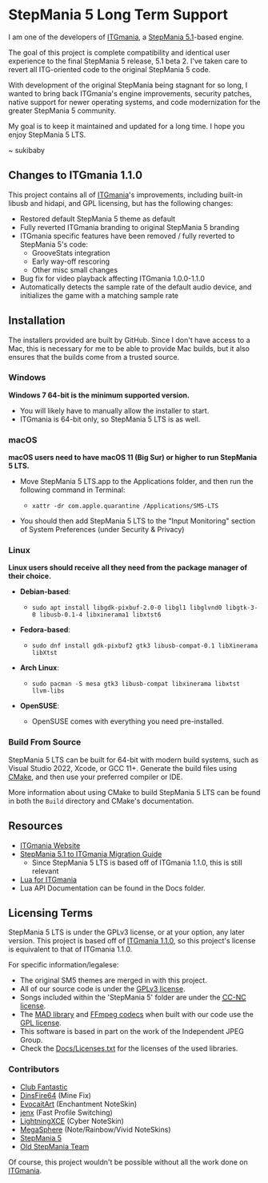 StepMania 5 Long Term Support
========

I am one of the developers of [ITGmania](http://github.com/itgmania/itgmania), a [StepMania 5.1](https://github.com/stepmania/stepmania/tree/5_1-new)-based engine.

The goal of this project is complete compatibility and identical user experience to the final StepMania 5 release, 5.1 beta 2. I've taken care to revert all ITG-oriented code to the original StepMania 5 code.

With development of the original StepMania being stagnant for so long, I wanted to bring back ITGmania's engine improvements, security patches, native support for newer operating systems, and code modernization for the greater StepMania 5 community.

My goal is to keep it maintained and updated for a long time. I hope you enjoy StepMania 5 LTS.

~ sukibaby

## Changes to ITGmania 1.1.0

This project contains all of [ITGmania](http://github.com/itgmania/itgmania)'s improvements, including built-in libusb and hidapi, and GPL licensing, but has the following changes:

- Restored default StepMania 5 theme as default
- Fully reverted ITGmania branding to original StepMania 5 branding
- ITGmania specific features have been removed / fully reverted to StepMania 5's code:
    - GrooveStats integration
    - Early way-off rescoring
    - Other misc small changes
- Bug fix for video playback affecting ITGmania 1.0.0-1.1.0
- Automatically detects the sample rate of the default audio device, and initializes the game with a matching sample rate

## Installation

The installers provided are built by GitHub. Since I don't have access to a Mac, this is necessary for me to be able to provide Mac builds, but it also ensures that the builds come from a trusted source.

### Windows

**Windows 7 64-bit is the minimum supported version.**

 * You will likely have to manually allow the installer to start.
 * ITGmania is 64-bit only, so StepMania 5 LTS is as well.

### macOS

**macOS users need to have macOS 11 (Big Sur) or higher to run StepMania 5 LTS.**
* Move StepMania 5 LTS.app to the Applications folder, and then run the following command in Terminal:

   * `xattr -dr com.apple.quarantine /Applications/SM5-LTS`

* You should then add StepMania 5 LTS to the "Input Monitoring" section of System Preferences (under Security & Privacy)

### Linux

**Linux users should receive all they need from the package manager of their choice.**

* **Debian-based**:

  * `sudo apt install libgdk-pixbuf-2.0-0 libgl1 libglvnd0 libgtk-3-0 libusb-0.1-4 libxinerama1 libxtst6`

* **Fedora-based**:

  * `sudo dnf install gdk-pixbuf2 gtk3 libusb-compat-0.1 libXinerama libXtst`

*  **Arch Linux**:

   * `sudo pacman -S mesa gtk3 libusb-compat libxinerama libxtst llvm-libs`

* **OpenSUSE**:

   * OpenSUSE comes with everything you need pre-installed.


### Build From Source

StepMania 5 LTS can be built for 64-bit with modern build systems, such as Visual Studio 2022, Xcode, or GCC 11+. Generate the build files using [CMake](http://www.cmake.org/), and then use your preferred compiler or IDE. 

More information about using CMake to build StepMania 5 LTS can be found in both the `Build` directory and CMake's documentation.

## Resources

* [ITGmania Website](https://www.itgmania.com/)
* [StepMania 5.1 to ITGmania Migration Guide](Docs/Userdocs/sm5_migration.md)
   - Since StepMania 5 LTS is based off of ITGmania 1.1.0, this is still relevant
* [Lua for ITGmania](https://quietly-turning.github.io/Lua-For-SM5/LuaAPI?engine=ITGmania)
* Lua API Documentation can be found in the Docs folder.

## Licensing Terms

StepMania 5 LTS is under the GPLv3 license, or at your option, any later version. This project is based off of [ITGmania 1.1.0](https://github.com/itgmania/itgmania/tree/v1.1.0), so this project's license is equivalent to that of ITGmania 1.1.0.

For specific information/legalese:

* The original SM5 themes are merged in with this project.
* All of our source code is under the [GPLv3 license](https://www.gnu.org/licenses/gpl-3.0.en.html). 
* Songs included within the 'StepMania 5' folder are under the [<abbr title="Creative Commons Non-Commercial">CC-NC</abbr> license](https://creativecommons.org/).
* The [MAD library](http://www.underbit.com/products/mad/) and [FFmpeg codecs](https://www.ffmpeg.org/) when built with our code use the [GPL license](http://www.gnu.org).
* This software is based in part on the work of the Independent JPEG Group.
* Check the [Docs/Licenses.txt](Docs/Licenses.txt) for the licenses of the used libraries.

### Contributors

- [Club Fantastic](https://wiki.clubfantastic.dance/en/Credits)
- [DinsFire64](https://gist.github.com/DinsFire64/4a3f763cd3033afd55a176980b32a3b5) (Mine Fix)
- [EvocaitArt](https://twitter.com/EvocaitArt) (Enchantment NoteSkin)
- [jenx](https://www.amarion.net/) (Fast Profile Switching)
- [LightningXCE](https://twitter.com/lightningxce) (Cyber NoteSkin)
- [MegaSphere](https://github.com/Pete-Lawrence/Peters-Noteskins) (Note/Rainbow/Vivid NoteSkins)
- [StepMania 5](Docs/credits_SM5.txt)
- [Old StepMania Team](Docs/credits_old_Stepmania_Team.txt)

Of course, this project wouldn't be possible without all the work done on [ITGmania](http://github.com/itgmania/itgmania).